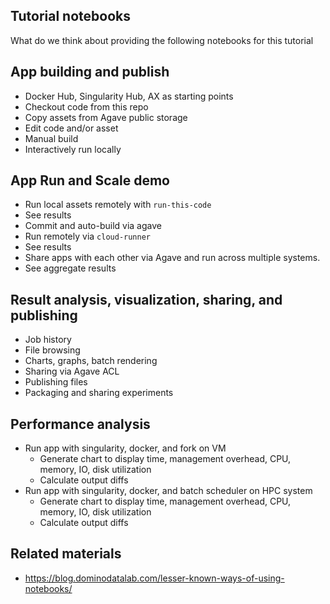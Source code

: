 ## Tutorial notebooks


What do we think about providing the following notebooks for this tutorial

## App building and publish

* Docker Hub, Singularity Hub, AX as starting points
* Checkout code from this repo
* Copy assets from Agave public storage
* Edit code and/or asset
* Manual build 
* Interactively run locally 

## App Run and Scale demo

* Run local assets remotely with `run-this-code`
* See results
* Commit and auto-build via agave
* Run remotely via `cloud-runner`
* See results
* Share apps with each other via Agave and run across multiple systems.
* See aggregate results

## Result analysis, visualization, sharing, and publishing

* Job history
* File browsing
* Charts, graphs, batch rendering
* Sharing via Agave ACL
* Publishing files
* Packaging and sharing experiments 
 
## Performance analysis

* Run app with singularity, docker, and fork on VM
  * Generate chart to display time, management overhead, CPU, memory, IO, disk utilization
  * Calculate output diffs
* Run app with singularity, docker, and batch scheduler on HPC system
  * Generate chart to display time, management overhead, CPU, memory, IO, disk utilization
  * Calculate output diffs


## Related materials
* https://blog.dominodatalab.com/lesser-known-ways-of-using-notebooks/